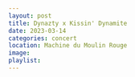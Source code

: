 ```yaml
---
layout: post
title: Dynazty x Kissin' Dynamite
date: 2023-03-14
categories: concert
location: Machine du Moulin Rouge
image: 
playlist: 
---
```

